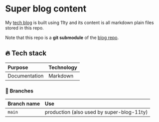 # Super blog content

My [tech blog](https://github.com/giuliachiola/super-blog-11ty) is built using 11ty and its content is all markdown plain files stored in this repo.

Note that this repo is a **git submodule** of the [blog repo](https://github.com/giuliachiola/super-blog-11ty).

<!--
| \                | \                                                                                                                                                                      |
|------------------|------------------------------------------------------------------------------------------------------------------------------------------------------------------------|
| Pipeline         | [![Netlify Status](https://api.netlify.com/api/v1/badges/418bc946-0474-46c4-9bc3-48031743a7ef/deploy-status)](https://app.netlify.com/sites/blog-giuliachiola/deploys) |
| Deploy preview   | deploylink                                                                                                                                                             |
| Project typology | Personal/Work/Step by step from tutorial                                                                                                                               |

![project preview](docs/project-preview.png)
-->

## 🔥 Tech stack

| Purpose       | Technology |
|:--------------|:-----------|
| Documentation | Markdown   |

### 🌿 Branches

| Branch name | Use                                       |
|:------------|:------------------------------------------|
| `main`      | production (also used by super-blog-11ty) |

